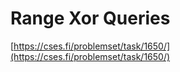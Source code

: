 # Range Xor Queries

[https://cses.fi/problemset/task/1650/](https://cses.fi/problemset/task/1650/)
